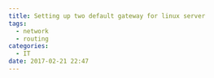 ```yaml
---
title: Setting up two default gateway for linux server
tags:
  - network
  - routing
categories:
  - IT
date: 2017-02-21 22:47
---
```


